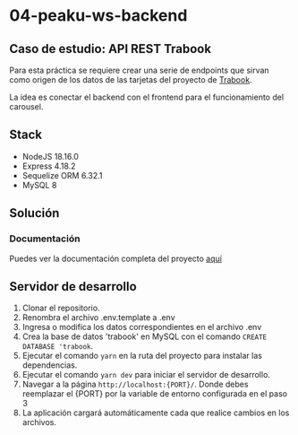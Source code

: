 # 04-peaku-ws-backend

## Caso de estudio: API REST Trabook

Para esta práctica se requiere crear una serie de endpoints que sirvan como origen de los datos de las tarjetas del proyecto de [Trabook](https://github.com/juanfix/01-peaku-ws-frontend).

La idea es conectar el backend con el frontend para el funcionamiento del carousel.

## Stack

- NodeJS 18.16.0
- Express 4.18.2
- Sequelize ORM 6.32.1
- MySQL 8

## Solución

### Documentación

Puedes ver la documentación completa del proyecto [aquí](public/docs/api-documentation.md)

## Servidor de desarrollo

1. Clonar el repositorio.
2. Renombra el archivo .env.template a .env
3. Ingresa o modifica los datos correspondientes en el archivo .env
4. Crea la base de datos 'trabook' en MySQL con el comando `CREATE DATABASE 'trabook`.
5. Ejecutar el comando `yarn` en la ruta del proyecto para instalar las dependencias.
6. Ejecutar el comando `yarn dev` para iniciar el servidor de desarrollo.
7. Navegar a la página `http://localhost:{PORT}/`. Donde debes reemplazar el {PORT} por la variable de entorno configurada en el paso 3
8. La aplicación cargará automáticamente cada que realice cambios en los archivos.
